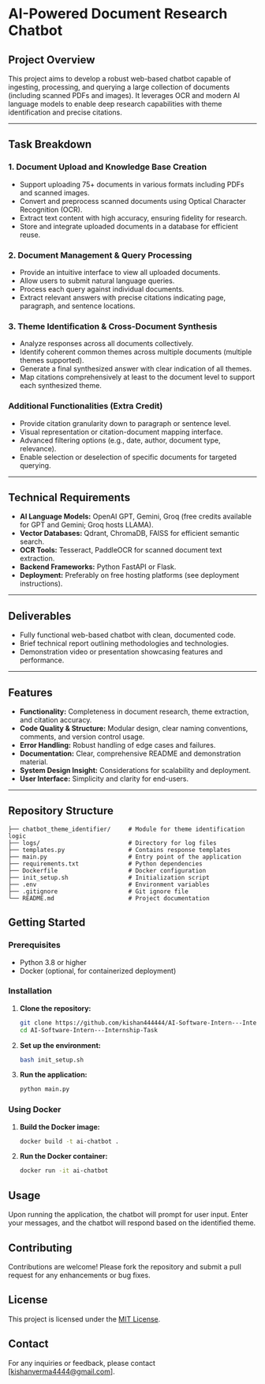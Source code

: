 
# AI-Powered Document Research Chatbot

## Project Overview

This project aims to develop a robust web-based chatbot capable of ingesting, processing, and querying a large collection of documents (including scanned PDFs and images). It leverages OCR and modern AI language models to enable deep research capabilities with theme identification and precise citations.

---
## Task Breakdown

### 1. Document Upload and Knowledge Base Creation
- Support uploading 75+ documents in various formats including PDFs and scanned images.
- Convert and preprocess scanned documents using Optical Character Recognition (OCR).
- Extract text content with high accuracy, ensuring fidelity for research.
- Store and integrate uploaded documents in a database for efficient reuse.

### 2. Document Management & Query Processing
- Provide an intuitive interface to view all uploaded documents.
- Allow users to submit natural language queries.
- Process each query against individual documents.
- Extract relevant answers with precise citations indicating page, paragraph, and sentence locations.

### 3. Theme Identification & Cross-Document Synthesis
- Analyze responses across all documents collectively.
- Identify coherent common themes across multiple documents (multiple themes supported).
- Generate a final synthesized answer with clear indication of all themes.
- Map citations comprehensively at least to the document level to support each synthesized theme.

### Additional Functionalities (Extra Credit)
- Provide citation granularity down to paragraph or sentence level.
- Visual representation or citation-document mapping interface.
- Advanced filtering options (e.g., date, author, document type, relevance).
- Enable selection or deselection of specific documents for targeted querying.

---

## Technical Requirements

- **AI Language Models:** OpenAI GPT, Gemini, Groq (free credits available for GPT and Gemini; Groq hosts LLAMA).
- **Vector Databases:** Qdrant, ChromaDB, FAISS for efficient semantic search.
- **OCR Tools:** Tesseract, PaddleOCR for scanned document text extraction.
- **Backend Frameworks:** Python FastAPI or Flask.
- **Deployment:** Preferably on free hosting platforms (see deployment instructions).

---

## Deliverables

- Fully functional web-based chatbot with clean, documented code.
- Brief technical report outlining methodologies and technologies.
- Demonstration video or presentation showcasing features and performance.

---

## Features

- **Functionality:** Completeness in document research, theme extraction, and citation accuracy.
- **Code Quality & Structure:** Modular design, clear naming conventions, comments, and version control usage.
- **Error Handling:** Robust handling of edge cases and failures.
- **Documentation:** Clear, comprehensive README and demonstration material.
- **System Design Insight:** Considerations for scalability and deployment.
- **User Interface:** Simplicity and clarity for end-users.

---


## Repository Structure

```
├── chatbot_theme_identifier/     # Module for theme identification logic
├── logs/                         # Directory for log files
├── templates.py                  # Contains response templates
├── main.py                       # Entry point of the application
├── requirements.txt              # Python dependencies
├── Dockerfile                    # Docker configuration
├── init_setup.sh                 # Initialization script
├── .env                          # Environment variables
├── .gitignore                    # Git ignore file
└── README.md                     # Project documentation
```

## Getting Started

### Prerequisites

* Python 3.8 or higher
* Docker (optional, for containerized deployment)

### Installation

1. **Clone the repository:**

   ```bash
   git clone https://github.com/kishan444444/AI-Software-Intern---Internship-Task.git
   cd AI-Software-Intern---Internship-Task
   ```

2. **Set up the environment:**

   ```bash
   bash init_setup.sh
   ```

3. **Run the application:**

   ```bash
   python main.py
   ```

### Using Docker

1. **Build the Docker image:**

   ```bash
   docker build -t ai-chatbot .
   ```

2. **Run the Docker container:**

   ```bash
   docker run -it ai-chatbot
   ```

## Usage

Upon running the application, the chatbot will prompt for user input. Enter your messages, and the chatbot will respond based on the identified theme.

## Contributing

Contributions are welcome! Please fork the repository and submit a pull request for any enhancements or bug fixes.

## License

This project is licensed under the [MIT License](LICENSE).

## Contact

For any inquiries or feedback, please contact [kishanverma4444@gmail.com].





